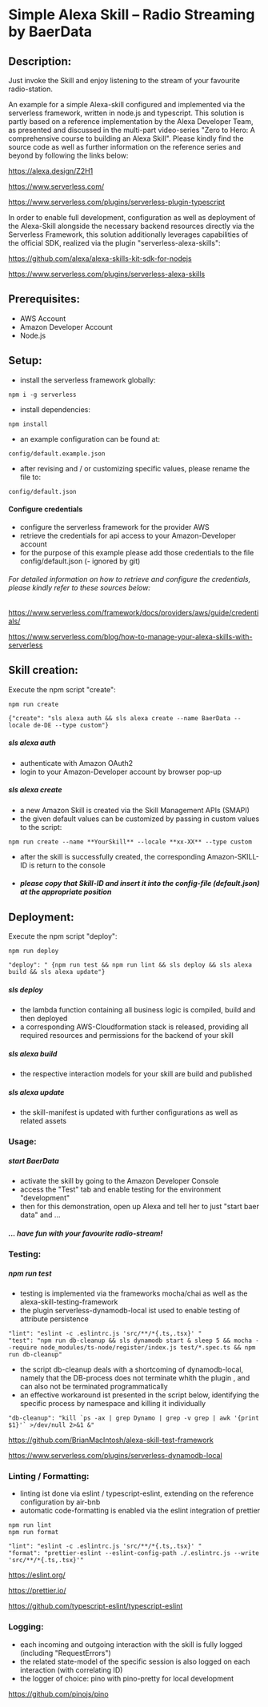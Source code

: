 # Simple Alexa Skill – Radio Streaming by BaerData

## Description:

Just invoke the Skill and enjoy listening to the stream of your favourite radio-station.

An example for a simple Alexa-skill configured and implemented via the serverless framework, written in node.js and typescript. 
 This solution is partly based on a reference implementation by the Alexa Developer Team, as presented and discussed 
 in the multi-part video-series "Zero to Hero: A comprehensive course to building an Alexa Skill". Please kindly find the source code as well as further information on the reference series and beyond by following the links below:

 https://alexa.design/Z2H1
 
 https://www.serverless.com/
 
 https://www.serverless.com/plugins/serverless-plugin-typescript

In order to enable full development, configuration as well as deployment of the  Alexa-Skill alongside the necessary backend resources directly via the Serverless Framework,
this solution additionally leverages capabilities of the official SDK, realized via the plugin "serverless-alexa-skills": 

https://github.com/alexa/alexa-skills-kit-sdk-for-nodejs

https://www.serverless.com/plugins/serverless-alexa-skills
	


## Prerequisites:
- AWS Account
- Amazon Developer Account
- Node.js



## Setup:

- install the serverless framework globally:
```
npm i -g serverless
``` 
- install dependencies:

```
npm install
``` 
- an example configuration can be found at:
 ```
config/default.example.json
```
- after revising and / or customizing specific values, please rename the file to: 
 ```
config/default.json
 ```
#### Configure credentials

- configure the serverless framework for the provider AWS
- retrieve the credentials for api access to your Amazon-Developer account
- for the purpose of this example please add those credentials to the file config/default.json (- ignored by git)
 
###### For detailed information on how to retrieve and configure the credentials, please kindly refer to these sources below: 
https://www.serverless.com/framework/docs/providers/aws/guide/credentials/

https://www.serverless.com/blog/how-to-manage-your-alexa-skills-with-serverless

   



## Skill creation:
Execute the npm script "create":
```
npm run create  
```

```
{"create": "sls alexa auth && sls alexa create --name BaerData --locale de-DE --type custom"}
```
##### sls alexa auth
- authenticate with Amazon OAuth2
- login to your Amazon-Developer account by browser pop-up
##### sls alexa create
- a new Amazon Skill is created via the Skill Management APIs (SMAPI) 
- the given default values can be customized by passing in custom values to the script:
```
npm run create --name **YourSkill** --locale **xx-XX** --type custom
```
   
- after the skill is successfully created, the corresponding Amazon-SKILL-ID is return to the console
- ##### please copy that Skill-ID and insert it into the config-file (default.json) at the appropriate position 

## Deployment:
Execute the npm script "deploy":
```
npm run deploy
```
```
"deploy": " {npm run test && npm run lint && sls deploy && sls alexa build && sls alexa update"}
```
##### sls deploy
- the lambda function containing all business logic is compiled, build and then deployed
- a corresponding AWS-Cloudformation stack is released, providing all required resources and permissions for the backend of your skill 
##### sls alexa build
- the respective interaction models for your skill are build and published
##### sls alexa update
- the skill-manifest is updated with further configurations as well as related assets

### Usage:
##### start BaerData
- activate the skill by going to the Amazon Developer Console
- access the "Test" tab and enable testing for the environment "development"
- then for this demonstration, open up Alexa and tell her to just "start baer data" and ...
##### ... have fun with your favourite radio-stream!

### Testing:

##### npm run test

- testing is implemented via the frameworks mocha/chai as well as the alexa-skill-testing-framework
- the plugin serverless-dynamodb-local ist used to enable testing of attribute persistence


```
"lint": "eslint -c .eslintrc.js 'src/**/*{.ts,.tsx}' "
"test": "npm run db-cleanup && sls dynamodb start & sleep 5 && mocha --require node_modules/ts-node/register/index.js test/*.spec.ts && npm run db-cleanup"
```
- the script db-cleanup deals with a shortcoming of dynamodb-local, namely that the DB-process does not terminate whith the plugin , and can also not be terminated programmatically
- an effective workaround ist presented in the script below, identifying the specific process by namespace and killing it individually
```
"db-cleanup": "kill `ps -ax | grep Dynamo | grep -v grep | awk '{print $1}'` >/dev/null 2>&1 &"
```
https://github.com/BrianMacIntosh/alexa-skill-test-framework

https://www.serverless.com/plugins/serverless-dynamodb-local
### Linting / Formatting:

- linting ist done via eslint / typescript-eslint, extending on the reference configuration by air-bnb
- automatic code-formatting is enabled via the eslint integration of prettier

```
npm run lint
npm run format
```
```
"lint": "eslint -c .eslintrc.js 'src/**/*{.ts,.tsx}' "
"format": "prettier-eslint --eslint-config-path ./.eslintrc.js --write 'src/**/*{.ts,.tsx}'"
```
 
 https://eslint.org/
 
 https://prettier.io/
 
 https://github.com/typescript-eslint/typescript-eslint
 
 
 ### Logging:
 
 - each incoming and outgoing interaction with the skill is fully logged (including "RequestErrors")
 - the related state-model of the specific session is also logged on each interaction (with correlating ID)
 - the logger of choice: pino with pino-pretty for local development
 
 https://github.com/pinojs/pino
 
